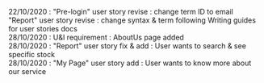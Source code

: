 22/10/2020 : "Pre-login" user story revise : change term ID to email <br/>
             "Report" user story revise : change syntax & term following Writing guides for user stories docs <br/>
28/10/2020 : U&I requirement : AboutUs page added <br/>
28/10/2020 : "Report" user story fix & add : User wants to search & see specific stock <br/>
28/10/2020 : "My Page" user story add : User wants to know more about our service <br/>
